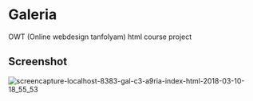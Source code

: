 # Galeria
OWT (Online webdesign tanfolyam) html course project

## Screenshot

![screencapture-localhost-8383-gal-c3-a9ria-index-html-2018-03-10-18_55_53](https://user-images.githubusercontent.com/22984926/37245189-d3455b16-2494-11e8-8490-c330aa360456.png)
